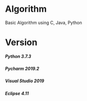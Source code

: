 # Algorithm
Basic Algorithm using C, Java, Python

# Version
##### Python 3.7.3
##### Pycharm 2019.2
##### Visual Studio 2019
##### Eclipse 4.11
